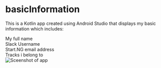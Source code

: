 # basicInformation
This is a Kotlin  app created using Android Studio that displays my basic information which includes:<br>

My full name<br> 
Slack Username <br>
Start.NG email address <br>
Tracks i belong to<br>
![Sceenshot of app](/relative/app/src/main/res/drawableinfo.PNG?raw=true&sanitize=true)
